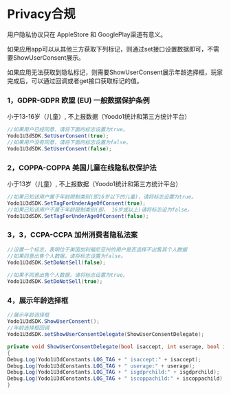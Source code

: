 # Privacy合规

用户隐私协议只在 AppleStore 和 GooglePlay渠道有意义。

如果应用app可以从其他三方获取下列标记，则通过set接口设置数据即可，不需要ShowUserConsent展示。

如果应用无法获取到隐私标记，则需要ShowUserConsent展示年龄选择框，玩家完成后，可以通过回调或者get接口获取标记的值。


### 1，GDPR-GDPR 欧盟 (EU) 一般数据保护条例 

小于13-16岁（儿童）, 不上报数据（Yoodo1统计和第三方统计平台）

```c#
//如果用户已经同意，请将下面的标志设置为true。
Yodo1U3dSDK.SetUserConsent(true);
//如果用户没有同意，请将下面的标志设置为false。
Yodo1U3dSDK.SetUserConsent(false);
```

### 2，COPPA-COPPA 美国儿童在线隐私权保护法

小于13岁（儿童）, 不上报数据（Yoodo1统计和第三方统计平台）

```c#
//如果已知该用户属于年龄限制类别(即16岁以下的儿童)，请将标志设置为true。
Yodo1U3dSDK.SetTagForUnderAgeOfConsent(true);
//如果已知该用户不属于年龄限制类别(即， 16岁或以上)请将标志设为false。
Yodo1U3dSDK.SetTagForUnderAgeOfConsent(false);
```

### 3，3，CCPA-CCPA 加州消费者隐私法案

```c#
//设置一个标志，表明位于美国加利福尼亚州的用户是否选择不出售其个人数据
//如果同意出售个人数据，请将标志设置为false。
Yodo1U3dSDK.SetDoNotSell(false);
 
//如果不同意出售个人数据，请将标志设置为true。
Yodo1U3dSDK.SetDoNotSell(true);
```

### 4，展示年龄选择框

```c#
//展示年龄选择框
Yodo1U3dSDK.ShowUserConsent();
//年龄选择框回调
Yodo1U3dSDK.setShowUserConsentDelegate(ShowUserConsentDelegate);

private void ShowUserConsentDelegate(bool isaccept, int userage, bool isgdprchild, bool iscoppachild)
{
Debug.Log(Yodo1U3dConstants.LOG_TAG + " isaccept:" + isaccept);
Debug.Log(Yodo1U3dConstants.LOG_TAG + " userage:" + userage);
Debug.Log(Yodo1U3dConstants.LOG_TAG + " isgdprchild:" + isgdprchild);
Debug.Log(Yodo1U3dConstants.LOG_TAG + " iscoppachild:" + iscoppachild);
}
```
